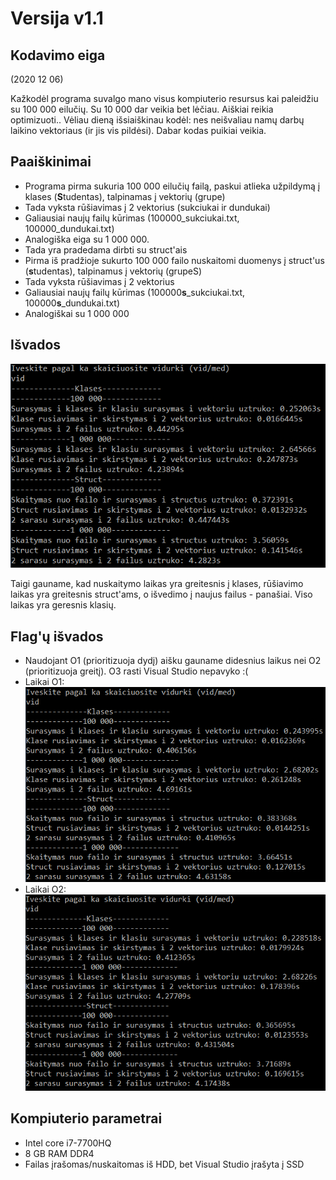 # Versija v1.1
## Kodavimo eiga
(2020 12 06)

Kažkodėl programa suvalgo mano visus kompiuterio resursus kai paleidžiu su 100 000 eilučių. Su 10 000 dar veikia bet lėčiau. Aiškiai reikia optimizuoti..
Vėliau dieną išsiaiškinau kodėl: nes neišvaliau namų darbų laikino vektoriaus (ir jis vis pildėsi). Dabar kodas puikiai veikia.

## Paaiškinimai
* Programa pirma sukuria 100 000 eilučių failą, paskui atlieka užpildymą į klases (**S**tudentas), talpinamas į vektorių (grupe)
* Tada vyksta rūšiavimas į 2 vektorius (sukciukai ir dundukai)
* Galiausiai naujų failų kūrimas (100000_sukciukai.txt, 100000_dundukai.txt)
* Analogiška eiga su 1 000 000.
* Tada yra pradedama dirbti su struct'ais
* Pirma iš pradžioje sukurto 100 000 failo nuskaitomi duomenys į struct'us (**s**tudentas), talpinamus į vektorių (grupeS)
* Tada vyksta rūšiavimas į 2 vektorius
* Galiausiai naujų failų kūrimas (100000**s**_sukciukai.txt, 100000**s**_dundukai.txt)
* Analogiškai su 1 000 000

## Išvados
![laikai](https://github.com/iLoveCepelinai/Objektinis_2dalis/blob/v_1.1/1.1pav/structVSclass.png)

Taigi gauname, kad nuskaitymo laikas yra greitesnis į klases, rūšiavimo laikas yra greitesnis struct'ams, o išvedimo į naujus failus - panašiai. Viso laikas yra geresnis klasių.

## Flag'ų išvados
* Naudojant O1 (prioritizuoja dydį) aišku gauname didesnius laikus nei O2 (prioritizuoja greitį). O3 rasti Visual Studio nepavyko :(
* Laikai O1:
![laikai O1](https://github.com/iLoveCepelinai/Objektinis_2dalis/blob/v_1.1/1.1pav/structVSclass(O1).png)
* Laikai O2:
![laikai O2](https://github.com/iLoveCepelinai/Objektinis_2dalis/blob/v_1.1/1.1pav/structVSclass(O2).png)

## Kompiuterio parametrai
* Intel core i7-7700HQ
* 8 GB RAM DDR4
* Failas įrašomas/nuskaitomas iš HDD, bet Visual Studio įrašyta į SSD

